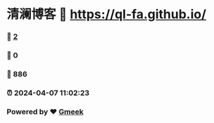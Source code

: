 # 清澜博客 :link: https://ql-fa.github.io/ 
### :page_facing_up: [2](https://ql-fa.github.io//tag.html) 
### :speech_balloon: 0 
### :hibiscus: 886 
### :alarm_clock: 2024-04-07 11:02:23 
### Powered by :heart: [Gmeek](https://github.com/Meekdai/Gmeek)
